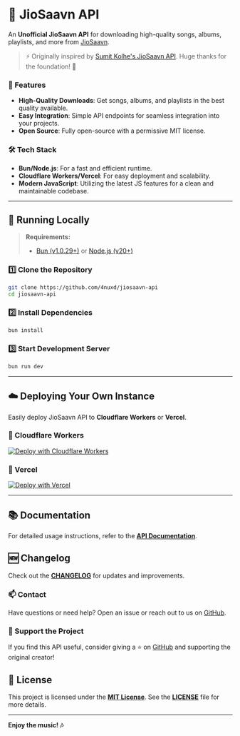 # 🎵 JioSaavn API  

An **Unofficial JioSaavn API** for downloading high-quality songs, albums, playlists, and more from [JioSaavn](https://jiosaavn.com).  

> ⚡ Originally inspired by [Sumit Kolhe's JioSaavn API](https://github.com/sumitkolhe/jiosaavn-api). Huge thanks for the foundation! 🙌  

### 🌈 Features  

- **High-Quality Downloads**: Get songs, albums, and playlists in the best quality available.  
- **Easy Integration**: Simple API endpoints for seamless integration into your projects.  
- **Open Source**: Fully open-source with a permissive MIT license.  

### 🛠️ Tech Stack  

- **Bun/Node.js**: For a fast and efficient runtime.  
- **Cloudflare Workers/Vercel**: For easy deployment and scalability.  
- **Modern JavaScript**: Utilizing the latest JS features for a clean and maintainable codebase.

---

## 🚀 Running Locally  

> **Requirements:**  
> - [Bun (v1.0.29+)](https://bun.sh/) or [Node.js (v20+)](https://nodejs.org/)  

### 1️⃣ Clone the Repository  

```sh
git clone https://github.com/4nuxd/jiosaavn-api
cd jiosaavn-api
```

### 2️⃣ Install Dependencies  

```sh
bun install
```

### 3️⃣ Start Development Server  

```sh
bun run dev
```

---

## ☁️ Deploying Your Own Instance  

Easily deploy JioSaavn API to **Cloudflare Workers** or **Vercel**.  

### 🔹 Cloudflare Workers  

[![Deploy with Cloudflare Workers](https://deploy.workers.cloudflare.com/button)](https://deploy.workers.cloudflare.com/?url=https://github.com/4nuxd/jiosaavanapi)  

### 🔹 Vercel  

[![Deploy with Vercel](https://vercel.com/button)](https://vercel.com/new/clone?repository-url=https://github.com/4nuxd/jiosaavanapi)  

---

## 📚 Documentation  

For detailed usage instructions, refer to the **[API Documentation](https://saavn.dev/docs)**.  

## 🆕 Changelog  

Check out the **[CHANGELOG](CHANGELOG.md)** for updates and improvements.  

### 📫 Contact  

Have questions or need help? Open an issue or reach out to us on [GitHub](https://t.me/piratexd).  

### 🌟 Support the Project  

If you find this API useful, consider giving a ⭐ on [GitHub](https://github.com/4nuxd/jiosaavanapi) and supporting the original creator!  

## 📜 License  

This project is licensed under the **[MIT License](https://opensource.org/licenses/MIT)**. See the **[LICENSE](LICENSE)** file for more details.  

---

**Enjoy the music! 🎶**
